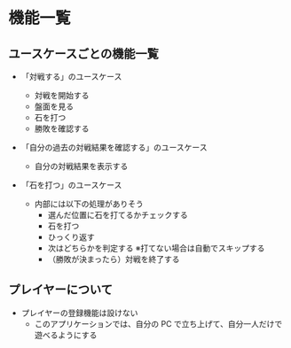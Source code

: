 # 機能一覧

## ユースケースごとの機能一覧

- 「対戦する」のユースケース

  - 対戦を開始する
  - 盤面を見る
  - 石を打つ
  - 勝敗を確認する

- 「自分の過去の対戦結果を確認する」のユースケース

  - 自分の対戦結果を表示する

- 「石を打つ」のユースケース
  - 内部には以下の処理がありそう
    - 選んだ位置に石を打てるかチェックする
    - 石を打つ
    - ひっくり返す
    - 次はどちらかを判定する
      ※打てない場合は自動でスキップする
    - （勝敗が決まったら）対戦を終了する

## プレイヤーについて

- プレイヤーの登録機能は設けない
  - このアプリケーションでは、自分の PC で立ち上げて、自分一人だけで遊べるようにする
